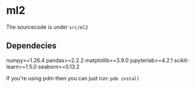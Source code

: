 # ml2

The sourcecode is under `src/ml2`

## Dependecies
numpy>=1.26.4
pandas>=2.2.2
matplotlib>=3.9.0
jupyterlab>=4.2.1
scikit-learn>=1.5.0
seaborn>=0.13.2

If you're using pdm then you can just run:
`pdm install`
